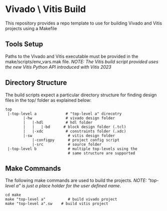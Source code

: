 # Vivado \ Vitis Build 
This repository provides a repo template to use for building Vivado and Vitis projects using a Makefile
## Tools Setup
Paths to the Vivado and Vitis executable must be provided in the make/scripts/env_vars.mak file. *NOTE: The Vitis build script provided uses the new Vitis Python API introduced with Vitis 2023*
## Directory Structure
The build scripts expect a particular directory structure for finding design files in the top/ folder as explained below:
```
top
 |-top-level a             # "top-level a" direcotry
        |-hw               # vivado design folder
        |   |-hdl          # hdl folder
        |   |   |-bd      # block design folder (.tcl)
        |   |-xdc          # constraints folder (.xdc)
        |-sw                # vitis design folder
            |-configpy      # project config script
            |-src           # source folder
 |-top-level b              # multiple top-levels using the
                            # same structure are supported
```
## Make Commands
The following make commands are used to build the projects. *NOTE: "top-level a" is just a place holder for the user defined name*. 
```
cd make
make "top-level a"          # build vivado project
make "top-level a".sw    # build vitis project
```
